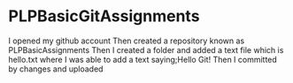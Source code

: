 # PLPBasicGitAssignments
I opened my github account
Then created a repository known as PLPBasicAssignments
Then I created a folder and added a text file which is hello.txt where I was able to add a text saying;Hello Git!
Then I committed by changes and uploaded
